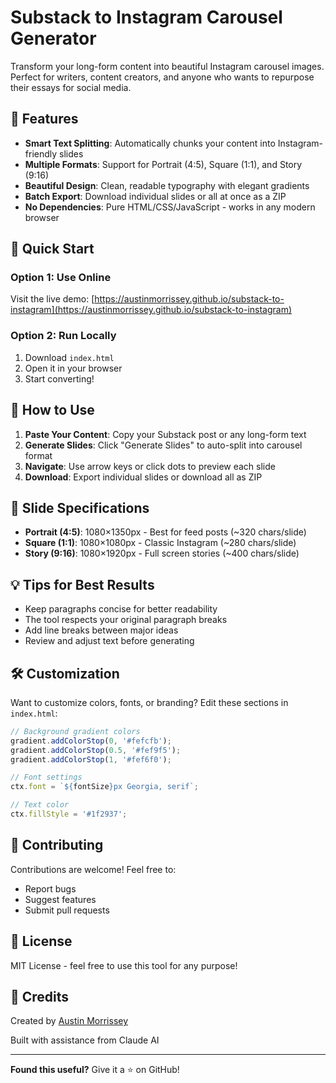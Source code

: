 # Substack to Instagram Carousel Generator

Transform your long-form content into beautiful Instagram carousel images. Perfect for writers, content creators, and anyone who wants to repurpose their essays for social media.

## 🎯 Features

- **Smart Text Splitting**: Automatically chunks your content into Instagram-friendly slides
- **Multiple Formats**: Support for Portrait (4:5), Square (1:1), and Story (9:16)
- **Beautiful Design**: Clean, readable typography with elegant gradients
- **Batch Export**: Download individual slides or all at once as a ZIP
- **No Dependencies**: Pure HTML/CSS/JavaScript - works in any modern browser

## 🚀 Quick Start

### Option 1: Use Online
Visit the live demo: [https://austinmorrissey.github.io/substack-to-instagram](https://austinmorrissey.github.io/substack-to-instagram)

### Option 2: Run Locally
1. Download `index.html`
2. Open it in your browser
3. Start converting!

## 📝 How to Use

1. **Paste Your Content**: Copy your Substack post or any long-form text
2. **Generate Slides**: Click "Generate Slides" to auto-split into carousel format
3. **Navigate**: Use arrow keys or click dots to preview each slide
4. **Download**: Export individual slides or download all as ZIP

## 🎨 Slide Specifications

- **Portrait (4:5)**: 1080×1350px - Best for feed posts (~320 chars/slide)
- **Square (1:1)**: 1080×1080px - Classic Instagram (~280 chars/slide)
- **Story (9:16)**: 1080×1920px - Full screen stories (~400 chars/slide)

## 💡 Tips for Best Results

- Keep paragraphs concise for better readability
- The tool respects your original paragraph breaks
- Add line breaks between major ideas
- Review and adjust text before generating

## 🛠️ Customization

Want to customize colors, fonts, or branding? Edit these sections in `index.html`:

```javascript
// Background gradient colors
gradient.addColorStop(0, '#fefcfb');
gradient.addColorStop(0.5, '#fef9f5');
gradient.addColorStop(1, '#fef6f0');

// Font settings
ctx.font = `${fontSize}px Georgia, serif`;

// Text color
ctx.fillStyle = '#1f2937';
```

## 🤝 Contributing

Contributions are welcome! Feel free to:
- Report bugs
- Suggest features
- Submit pull requests

## 📄 License

MIT License - feel free to use this tool for any purpose!

## 🙏 Credits

Created by [Austin Morrissey](https://austinpatrick.substack.com)

Built with assistance from Claude AI

---

**Found this useful?** Give it a ⭐ on GitHub!